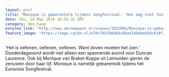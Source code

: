 ```yaml
---
layout: post
title: "Monique is gebarentolk tijdens Songfestival: 'Het mag niet fout gaan'"
date: Thu, 16 May 2019 10:55:32 GMT
category: den_haag
externe_link: "http://www.omroepwest.nl/nieuws/3832995/Monique-is-gebarentolk-tijdens-Songfestival-Het-mag-niet-fout-gaan"
feature_image: "https://imgw.rgcdn.nl/e76cf6b7b6d84c8bad1d9a0ab59c610f/opener/3833065.jpg"
---
```


'Het is oefenen, oefenen, oefenen. Want doven moeten het zien.' Donderdagavond wordt niet alleen een spannende avond voor Duncan Laurence. Ook bij Monique van Brakel-Koppe uit Leimuiden gieren de zenuwen door haar lijf. Monique is namelijk gebarentolk tijdens het Eurovisie Songfestival.
